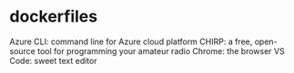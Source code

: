 # dockerfiles

Azure CLI: command line for Azure cloud platform
CHIRP: a free, open-source tool for programming your amateur radio
Chrome: the browser
VS Code: sweet text editor